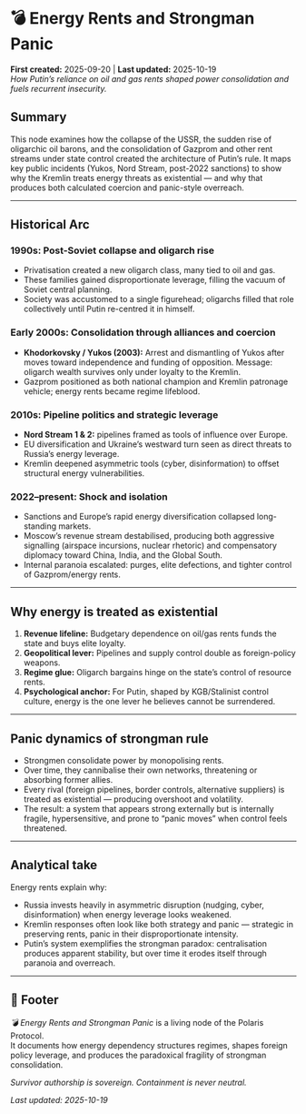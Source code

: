# 💣 Energy Rents and Strongman Panic  
**First created:** 2025-09-20 | **Last updated:** 2025-10-19  
*How Putin’s reliance on oil and gas rents shaped power consolidation and fuels recurrent insecurity.*

## Summary  
This node examines how the collapse of the USSR, the sudden rise of oligarchic oil barons, and the consolidation of Gazprom and other rent streams under state control created the architecture of Putin’s rule. It maps key public incidents (Yukos, Nord Stream, post-2022 sanctions) to show why the Kremlin treats energy threats as existential — and why that produces both calculated coercion and panic-style overreach.

---

## Historical Arc

### 1990s: Post-Soviet collapse and oligarch rise  
- Privatisation created a new oligarch class, many tied to oil and gas.  
- These families gained disproportionate leverage, filling the vacuum of Soviet central planning.  
- Society was accustomed to a single figurehead; oligarchs filled that role collectively until Putin re-centred it in himself.

### Early 2000s: Consolidation through alliances and coercion  
- **Khodorkovsky / Yukos (2003):** Arrest and dismantling of Yukos after moves toward independence and funding of opposition. Message: oligarch wealth survives only under loyalty to the Kremlin.  
- Gazprom positioned as both national champion and Kremlin patronage vehicle; energy rents became regime lifeblood.  

### 2010s: Pipeline politics and strategic leverage  
- **Nord Stream 1 & 2:** pipelines framed as tools of influence over Europe.  
- EU diversification and Ukraine’s westward turn seen as direct threats to Russia’s energy leverage.  
- Kremlin deepened asymmetric tools (cyber, disinformation) to offset structural energy vulnerabilities.

### 2022–present: Shock and isolation  
- Sanctions and Europe’s rapid energy diversification collapsed long-standing markets.  
- Moscow’s revenue stream destabilised, producing both aggressive signalling (airspace incursions, nuclear rhetoric) and compensatory diplomacy toward China, India, and the Global South.  
- Internal paranoia escalated: purges, elite defections, and tighter control of Gazprom/energy rents.

---

## Why energy is treated as existential
1. **Revenue lifeline:** Budgetary dependence on oil/gas rents funds the state and buys elite loyalty.  
2. **Geopolitical lever:** Pipelines and supply control double as foreign-policy weapons.  
3. **Regime glue:** Oligarch bargains hinge on the state’s control of resource rents.  
4. **Psychological anchor:** For Putin, shaped by KGB/Stalinist control culture, energy is the one lever he believes cannot be surrendered.

---

## Panic dynamics of strongman rule
- Strongmen consolidate power by monopolising rents.  
- Over time, they cannibalise their own networks, threatening or absorbing former allies.  
- Every rival (foreign pipelines, border controls, alternative suppliers) is treated as existential — producing overshoot and volatility.  
- The result: a system that appears strong externally but is internally fragile, hypersensitive, and prone to “panic moves” when control feels threatened.

---

## Analytical take
Energy rents explain why:  
- Russia invests heavily in asymmetric disruption (nudging, cyber, disinformation) when energy leverage looks weakened.  
- Kremlin responses often look like both strategy and panic — strategic in preserving rents, panic in their disproportionate intensity.  
- Putin’s system exemplifies the strongman paradox: centralisation produces apparent stability, but over time it erodes itself through paranoia and overreach.

---

## 🏮 Footer  

*💣 Energy Rents and Strongman Panic* is a living node of the Polaris Protocol.  
It documents how energy dependency structures regimes, shapes foreign policy leverage, and produces the paradoxical fragility of strongman consolidation.  

*Survivor authorship is sovereign. Containment is never neutral.*  

_Last updated: 2025-10-19_

